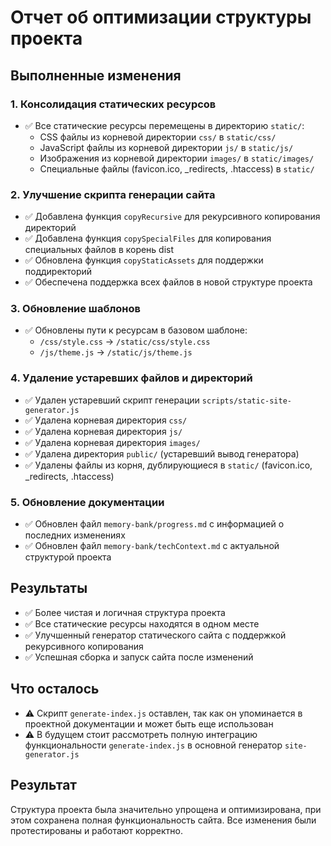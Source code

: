 # Отчет об оптимизации структуры проекта

## Выполненные изменения

### 1. Консолидация статических ресурсов

- ✅ Все статические ресурсы перемещены в директорию `static/`:
  - CSS файлы из корневой директории `css/` в `static/css/`
  - JavaScript файлы из корневой директории `js/` в `static/js/`
  - Изображения из корневой директории `images/` в `static/images/`
  - Специальные файлы (favicon.ico, _redirects, .htaccess) в `static/`

### 2. Улучшение скрипта генерации сайта

- ✅ Добавлена функция `copyRecursive` для рекурсивного копирования директорий
- ✅ Добавлена функция `copySpecialFiles` для копирования специальных файлов в корень dist
- ✅ Обновлена функция `copyStaticAssets` для поддержки поддиректорий
- ✅ Обеспечена поддержка всех файлов в новой структуре проекта

### 3. Обновление шаблонов

- ✅ Обновлены пути к ресурсам в базовом шаблоне:
  - `/css/style.css` -> `/static/css/style.css`
  - `/js/theme.js` -> `/static/js/theme.js`

### 4. Удаление устаревших файлов и директорий

- ✅ Удален устаревший скрипт генерации `scripts/static-site-generator.js`
- ✅ Удалена корневая директория `css/`
- ✅ Удалена корневая директория `js/`
- ✅ Удалена корневая директория `images/`
- ✅ Удалена директория `public/` (устаревший вывод генератора)
- ✅ Удалены файлы из корня, дублирующиеся в `static/` (favicon.ico, _redirects, .htaccess)

### 5. Обновление документации

- ✅ Обновлен файл `memory-bank/progress.md` с информацией о последних изменениях
- ✅ Обновлен файл `memory-bank/techContext.md` с актуальной структурой проекта

## Результаты

- ✅ Более чистая и логичная структура проекта
- ✅ Все статические ресурсы находятся в одном месте
- ✅ Улучшенный генератор статического сайта с поддержкой рекурсивного копирования
- ✅ Успешная сборка и запуск сайта после изменений

## Что осталось

- ⚠️ Скрипт `generate-index.js` оставлен, так как он упоминается в проектной документации и может быть еще использован
- ⚠️ В будущем стоит рассмотреть полную интеграцию функциональности `generate-index.js` в основной генератор `site-generator.js`

## Результат

Структура проекта была значительно упрощена и оптимизирована, при этом сохранена полная функциональность сайта. Все изменения были протестированы и работают корректно. 